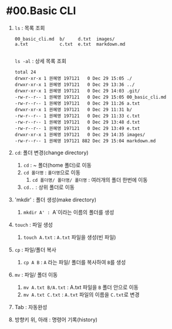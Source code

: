 

# #00.Basic CLI

1. `ls` : 목록 조회 

   ```
   00_basic_cli.md  b/     d.txt  images/
   a.txt            c.txt  e.txt  markdown.md
   
   
   ```

   `ls -al` : 상세 목록 조회

   ```
   total 24
   drwxr-xr-x 1 권혜영 197121   0 Dec 29 15:05 ./
   drwxr-xr-x 1 권혜영 197121   0 Dec 29 13:36 ../
   drwxr-xr-x 1 권혜영 197121   0 Dec 29 14:03 .git/
   -rw-r--r-- 1 권혜영 197121   0 Dec 29 15:05 00_basic_cli.md
   -rw-r--r-- 1 권혜영 197121   0 Dec 29 11:26 a.txt
   drwxr-xr-x 1 권혜영 197121   0 Dec 29 11:31 b/
   -rw-r--r-- 1 권혜영 197121   0 Dec 29 11:33 c.txt
   -rw-r--r-- 1 권혜영 197121   0 Dec 29 13:48 d.txt
   -rw-r--r-- 1 권혜영 197121   0 Dec 29 13:49 e.txt
   drwxr-xr-x 1 권혜영 197121   0 Dec 29 14:35 images/
   -rw-r--r-- 1 권혜영 197121 882 Dec 29 15:04 markdown.md
   
   ```

   

2. `cd`: 폴더 변경(change directory)
   1. `cd` : ~ 폴더(home 폴더)로 이동
   2. `cd 폴더명` : `폴더명`으로 이동
      1.  `cd 폴더명/ 폴더명/ 폴더명` : 여러개의 폴더 한번에 이동
   3. `cd..` : 상위 폴더로 이동

3. 'mkdir' : 폴더 생성(make directory)
   1. `mkdir A' : `A`이라는 이름의 폴더를 생성
4. `touch` : 파일 생성
   1. `touch A.txt` : `A.txt` 파일을 생성(빈 파일)
5. `cp` : 파일/폴더 복사
   1. `cp A B` : `A` 라는 파일/ 폴더를 복사하여 `B`를 생성
6. `mv` : 파일/ 폴더 이동 
   1. `mv A.txt B/A.txt` : A.txt 파일을 `B` 폴더 안으로 이동
   2. `mv A.txt C.txt` : `A.txt` 파일의 이름을 `C.txt`로 변경 
7.  Tab : 자동완성
8. 방향키 위, 아래 : 명령어 기록(history)

